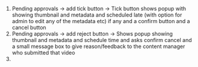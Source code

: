 1. Pending approvals -> add tick button -> Tick button shows popup with showing thumbnail and metadata and scheduled late (with option for admin to edit any of the metadata etc) if any and a confirm button and a cancel button
2. Pending approvals -> add reject button -> Shows popup showing thumbnail and metadata and schedule time and asks confirm cancel and a small message box to give reason/feedback to the content manager who submitted that video
3. 